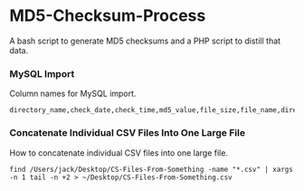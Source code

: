MD5-Checksum-Process
====================

A bash script to generate MD5 checksums and a PHP script to distill that data.

### MySQL Import

Column names for MySQL import.

    directory_name,check_date,check_time,md5_value,file_size,file_name,directory_path,modified_date,modified_time,changed_date,changed_time

### Concatenate Individual CSV Files Into One Large File

How to concatenate individual CSV files into one large file.

    find /Users/jack/Desktop/CS-Files-From-Something -name "*.csv" | xargs -n 1 tail -n +2 > ~/Desktop/CS-Files-From-Something.csv